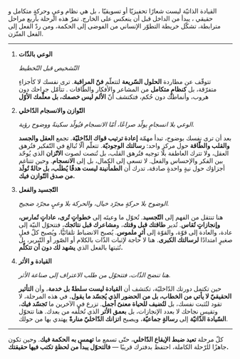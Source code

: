 القيادة الذاتيّة ليست شعارًا تحفيزيّا أو تسويقيّا ، بل هي نظام وعيٍ وحركةٍ متكامل و حقيقي ، يبدأ من الداخل قبل أن ينعكس على الخارج.
تمرّ هذه الرحلة بأربع مراحل مترابطة، تشكّل خريطة التطوّر الإنساني من الفوضى إلى الحكمة، ومن ردّ الفعل إلى الفعل المتّزن.

---

1.  **الوعي بالذّات**

    _التّشخيص قبل التّخطيط_

    تتوقّف عن مطاردة **الحلول السّريعة** لتتعلّم **فنّ المراقبة**.
    ترى نفسك لا كأجزاءٍ متفرّقة، بل **كنظامٍ متكامل** من المشاعر والأفكار والطّاقات .
    تتأمّل جراحك دون هروب، وأنماطك دون حُكم،
    فتكتشف أنّ **الألم ليس خصمك، بل معلّمك الأوّل**

2.  **التّوازن والانسجام الدّاخلي**

    _الوعي بلا انسجامٍ يولّد صراعًا، أمّا الانسجام فيُولّد سكينةً ووضوح رؤية._

    بعد أن ترى نفسك بوضوح، تبدأ مهمّة **إعادة ترتيب قواك الدّاخليّة**.
    تجمع **العقل والجسد والقلب والطّاقة** حول مركزٍ واحد: **رسالتك الوجوديّة**.
    تتعلّم ألّا تُبالغ في التّفكير فتُرهق العقل،
    ولا تترك العاطفة بلا توجيه فتُرهق القلب،
    بل تُنصت لصوت **الاتّزان** الذي يُوحّد بين الفكر والإحساس والفعل.
    لا تسعى إلى الكمال، بل إلى **الانسجام**.
    وحين تتناغم أجزاؤك حول نيةٍ واحدةٍ صادقة،
    تدرك أن **الطمأنينة ليست هدفًا يُطلَب، بل حالةٌ تُولَد من صدق التّوازن فيك.**

3.  **التّجسيد والفعل**

    _الوضوح بلا حركةٍ مجرّد خيال، والحركة بلا وعيٍ مجرّد ضجيج._

    هنا تنتقل من الفهم إلى **التّجسيد**.
    تُحوّل ما وعيتَه إلى **خطواتٍ تُرى، عاداتٍ تُمارس، وإنجازاتٍ تُقاس**.
    تُدير **طاقتك قبل وقتك**، و**مشاعرك قبل نتائجك**،
    فتتحوّل النيّة إلى عادة، والعادة إلى قوّة، والقوّة إلى **أثرٍ ملموس**.
    يُصبح الانضباط تلقائيًّا،
    ويُصبح كلّ فعلٍ صغيرٍ امتدادًا **لرسالتك الكبرى**.
    هنا لا حاجة لإثبات الذّات بالكلام أو الصّور أو التّبرير،
    بل تُثبتها بالفعل الذي **يشهد لك دون أن تتكلّم.**

4.  **القيادة و الأثر**

    _هنا تنضج الذّات، فتتحوّل من طلب الاعتراف إلى صناعة الأثر._

    حين تكتمل دورتك الدّاخليّة،
    تكتشف أن **القيادة ليست سلطةً بل خدمة**،
    وأن **التأثير الحقيقيّ لا يأتي من الخطاب، بل من الحضور الذي يُجسّد ما يقول.**
    في هذه المرحلة، لا تقود لتُثبت نفسك، بل **لتُضيف للحياة معنىً أجمل**.
    تزرع في الآخرين ما **تَجسّد فيك**،
    وتقيس نجاحك لا بعدد الإنجازات، بل **بعمق الأثر** الذي تُخلّفه من بعدك.
    هنا تتحوّل **السّيادة الذّاتيّة** إلى **رسالةٍ جماعيّة**،
    ويصبح **اتزانك الدّاخليّ منارةً** يهتدي بها من حولك.

---

كلّ مرحلة **تعيد ضبط الإيقاع الدّاخلي**،
حتّى تسمع ما **تهمس به الحكمة فيك**.
وحين تكون جاهزًا للرّحلة الكاملة،
احتفظ بدفترك قريبًا —
**فالتحوّل يبدأ من لحظةٍ تكتب فيها حقيقتك.**
